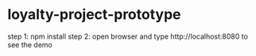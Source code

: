 # loyalty-project-prototype

step 1: npm install 
step 2: open browser and type http://localhost:8080 to see the demo
